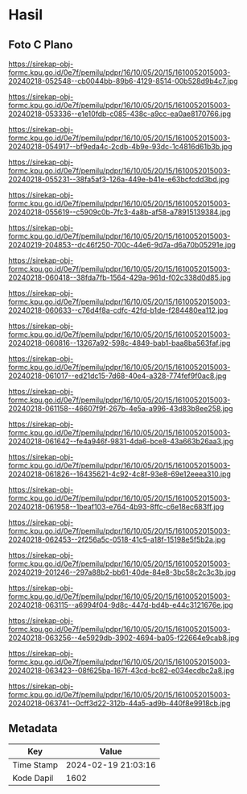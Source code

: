 # Hasil

## Foto C Plano

https://sirekap-obj-formc.kpu.go.id/0e7f/pemilu/pdpr/16/10/05/20/15/1610052015003-20240218-052548--cb0044bb-89b6-4129-8514-00b528d9b4c7.jpg

https://sirekap-obj-formc.kpu.go.id/0e7f/pemilu/pdpr/16/10/05/20/15/1610052015003-20240218-053336--e1e10fdb-c085-438c-a9cc-ea0ae8170766.jpg

https://sirekap-obj-formc.kpu.go.id/0e7f/pemilu/pdpr/16/10/05/20/15/1610052015003-20240218-054917--bf9eda4c-2cdb-4b9e-93dc-1c4816d61b3b.jpg

https://sirekap-obj-formc.kpu.go.id/0e7f/pemilu/pdpr/16/10/05/20/15/1610052015003-20240218-055231--38fa5af3-126a-449e-b41e-e63bcfcdd3bd.jpg

https://sirekap-obj-formc.kpu.go.id/0e7f/pemilu/pdpr/16/10/05/20/15/1610052015003-20240218-055619--c5909c0b-7fc3-4a8b-af58-a78915139384.jpg

https://sirekap-obj-formc.kpu.go.id/0e7f/pemilu/pdpr/16/10/05/20/15/1610052015003-20240219-204853--dc46f250-700c-44e6-9d7a-d6a70b05291e.jpg

https://sirekap-obj-formc.kpu.go.id/0e7f/pemilu/pdpr/16/10/05/20/15/1610052015003-20240218-060418--38fda7fb-1564-429a-961d-f02c338d0d85.jpg

https://sirekap-obj-formc.kpu.go.id/0e7f/pemilu/pdpr/16/10/05/20/15/1610052015003-20240218-060633--c76d4f8a-cdfc-42fd-b1de-f284480ea112.jpg

https://sirekap-obj-formc.kpu.go.id/0e7f/pemilu/pdpr/16/10/05/20/15/1610052015003-20240218-060816--13267a92-598c-4849-bab1-baa8ba563faf.jpg

https://sirekap-obj-formc.kpu.go.id/0e7f/pemilu/pdpr/16/10/05/20/15/1610052015003-20240218-061017--ed21dc15-7d68-40e4-a328-774fef9f0ac8.jpg

https://sirekap-obj-formc.kpu.go.id/0e7f/pemilu/pdpr/16/10/05/20/15/1610052015003-20240218-061158--46607f9f-267b-4e5a-a996-43d83b8ee258.jpg

https://sirekap-obj-formc.kpu.go.id/0e7f/pemilu/pdpr/16/10/05/20/15/1610052015003-20240218-061642--fe4a946f-9831-4da6-bce8-43a663b26aa3.jpg

https://sirekap-obj-formc.kpu.go.id/0e7f/pemilu/pdpr/16/10/05/20/15/1610052015003-20240218-061826--16435621-4c92-4c8f-93e8-69e12eeea310.jpg

https://sirekap-obj-formc.kpu.go.id/0e7f/pemilu/pdpr/16/10/05/20/15/1610052015003-20240218-061958--1beaf103-e764-4b93-8ffc-c6e18ec683ff.jpg

https://sirekap-obj-formc.kpu.go.id/0e7f/pemilu/pdpr/16/10/05/20/15/1610052015003-20240218-062453--2f256a5c-0518-41c5-a18f-15198e5f5b2a.jpg

https://sirekap-obj-formc.kpu.go.id/0e7f/pemilu/pdpr/16/10/05/20/15/1610052015003-20240219-201246--297a88b2-bb61-40de-84e8-3bc58c2c3c3b.jpg

https://sirekap-obj-formc.kpu.go.id/0e7f/pemilu/pdpr/16/10/05/20/15/1610052015003-20240218-063115--a6994f04-9d8c-447d-bd4b-e44c3121676e.jpg

https://sirekap-obj-formc.kpu.go.id/0e7f/pemilu/pdpr/16/10/05/20/15/1610052015003-20240218-063256--4e5929db-3902-4694-ba05-f22664e9cab8.jpg

https://sirekap-obj-formc.kpu.go.id/0e7f/pemilu/pdpr/16/10/05/20/15/1610052015003-20240218-063423--08f625ba-167f-43cd-bc82-e034ecdbc2a8.jpg

https://sirekap-obj-formc.kpu.go.id/0e7f/pemilu/pdpr/16/10/05/20/15/1610052015003-20240218-063741--0cff3d22-312b-44a5-ad9b-440f8e9918cb.jpg


## Metadata

| Key        | Value               |
| ---------- | ------------------- |
| Time Stamp | 2024-02-19 21:03:16 |
| Kode Dapil | 1602                |



